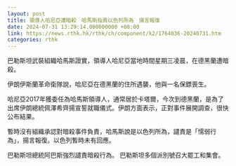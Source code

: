 ```yaml
---
layout: post
title: 領導人哈尼亞遭暗殺　哈馬斯指責以色列所為　揚言報復
date: 2024-07-31 13:29:14.000000000 +08:00
link: https://news.rthk.hk/rthk/ch/component/k2/1764036-20240731.htm
categories: rthk
---
```


巴勒斯坦武裝組織哈馬斯證實，領導人哈尼亞當地時間星期三凌晨，在德黑蘭遭暗殺。

伊朗伊斯蘭革命衛隊說，哈尼亞在德黑蘭的住所遇襲，他與一名保鏢喪生。

哈尼亞2017年獲委任為哈馬斯領導人，通常居於卡塔爾，今次到德黑蘭，是為了出席伊朗總統佩澤希齊揚宣誓就職儀式。伊朗方面表示，正對事件展開調查，很快公布結果。

暫時沒有組織承認對暗殺事件負責，哈馬斯說是以色列所為，譴責是「懦弱行為」，揚言報復。以色列暫時未有回應。

巴勒斯坦總統阿巴斯強烈譴責暗殺行為。 巴勒斯坦多個派別號召大罷工和集會。
